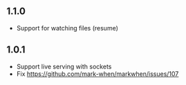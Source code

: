 ## 1.1.0

- Support for watching files (resume)

## 1.0.1

- Support live serving with sockets
- Fix https://github.com/mark-when/markwhen/issues/107
